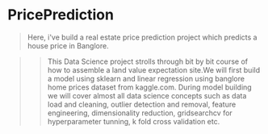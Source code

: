 # PricePrediction
> Here, i've build a real estate price prediction project which predicts a house price in Banglore.

>> This Data Science project strolls through bit by bit course of how to assemble a land value expectation site.We will first build a model using sklearn and linear regression using banglore home prices dataset from kaggle.com. During model building we will cover almost all data science concepts such as data load and cleaning, outlier detection and removal, feature engineering, dimensionality reduction, gridsearchcv for hyperparameter tunning, k fold cross validation etc. 
